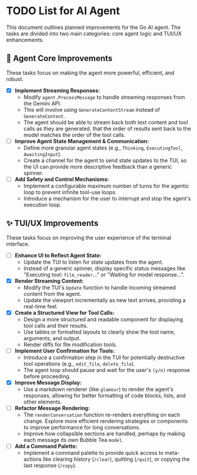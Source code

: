 # TODO List for AI Agent

This document outlines planned improvements for the Go AI agent. The tasks are divided into two main categories: core agent logic and TUI/UX enhancements.

## 🚀 Agent Core Improvements

These tasks focus on making the agent more powerful, efficient, and robust.

-   [x] **Implement Streaming Responses:**
    -   Modify `agent.ProcessMessage` to handle streaming responses from the Gemini API.
    -   This will involve using `GenerateContentStream` instead of `GenerateContent`.
    -   The agent should be able to stream back both text content and tool calls as they are generated. that the order of results sent back to the model matches the order of the tool calls.
-   [ ] **Improve Agent State Management & Communication:**
    -   Define more granular agent states (e.g., `Thinking`, `ExecutingTool`, `AwaitingInput`).
    -   Create a channel for the agent to send state updates to the TUI, so the UI can provide more descriptive feedback than a generic spinner.
-   [ ] **Add Safety and Control Mechanisms:**
    -   Implement a configurable maximum number of turns for the agentic loop to prevent infinite tool-use loops.
    -   Introduce a mechanism for the user to interrupt and stop the agent's execution loop.

## ✨ TUI/UX Improvements

These tasks focus on improving the user experience of the terminal interface.

-   [ ] **Enhance UI to Reflect Agent State:**
    -   Update the TUI to listen for state updates from the agent.
    -   Instead of a generic spinner, display specific status messages like "Executing tool: `file_reader`..." or "Waiting for model response...".
-   [x] **Render Streaming Content:**
    -   Modify the TUI's `Update` function to handle incoming streamed content from the agent.
    -   Update the viewport incrementally as new text arrives, providing a real-time feel.
-   [x] **Create a Structured View for Tool Calls:**
    -   Design a more structured and readable component for displaying tool calls and their results.
    -   Use tables or formatted layouts to clearly show the tool name, arguments, and output.
    -   Render diffs for file modification tools.
-   [ ] **Implement User Confirmation for Tools:**
    -   Introduce a confirmation step in the TUI for potentially destructive tool operations (e.g., `edit_file`, `delete_file`).
    -   The agent loop should pause and wait for the user's `(y/n)` response before proceeding.
-   [x] **Improve Message Display:**
    -   Use a markdown renderer (like `glamour`) to render the agent's responses, allowing for better formatting of code blocks, lists, and other elements.
-   [ ] **Refactor Message Rendering:**
    -   The `renderConversation` function re-renders everything on each change. Explore more efficient rendering strategies or components to improve performance for long conversations.
    -   Improve how collapsible sections are handled, perhaps by making each message its own Bubble Tea `model`.
-   [ ] **Add a Command Palette:**
    -   Implement a command palette to provide quick access to meta-actions like clearing history (`/clear`), quitting (`/quit`), or copying the last response (`/copy`). 